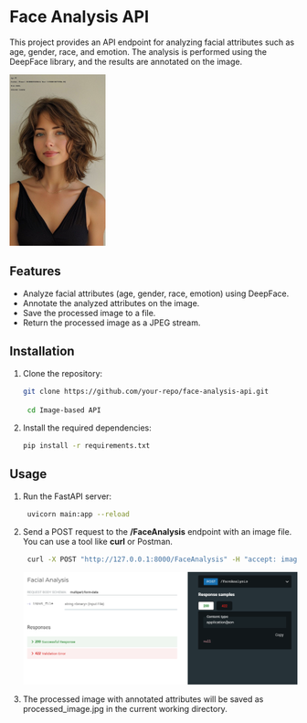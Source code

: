 # Face Analysis API

This project provides an API endpoint for analyzing facial attributes such as age, gender, race, and emotion. The analysis is performed using the DeepFace library, and the results are annotated on the image.

<img src="processed_image.jpg" height="300">

## Features

- Analyze facial attributes (age, gender, race, emotion) using DeepFace.
- Annotate the analyzed attributes on the image.
- Save the processed image to a file.
- Return the processed image as a JPEG stream.



## Installation

1. Clone the repository:

   ```bash
   git clone https://github.com/your-repo/face-analysis-api.git

    cd Image-based API
   ```
1. Install the required dependencies:

   ```bash
   pip install -r requirements.txt
    ```
## Usage

1. Run the FastAPI server:

   ```bash
    uvicorn main:app --reload
    ```

2. Send a POST request to the **/FaceAnalysis** endpoint with an image file. You can use a tool like **curl** or Postman.




   ```bash
    curl -X POST "http://127.0.0.1:8000/FaceAnalysis" -H "accept: image/jpeg" -H "Content-Type: multipart/form-data" -F "input_file=@path_to_your_image.jpg" --output processed_image.jpg
   ```

   <img src="1.png" >



3. The processed image with annotated attributes will be saved as processed_image.jpg in the current working directory.